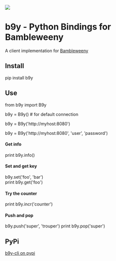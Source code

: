 ![](https://raw.githubusercontent.com/u1i/bambleweeny/master/img/bwy2.png)

# b9y - Python Bindings for Bambleweeny

A client implementation for [Bambleweeny](https://github.com/u1i/bambleweeny)

## Install
pip install b9y


## Use

from b9y import B9y

b9y = B9y() # for default connection

b9y = B9y('http://myhost:8080')

b9y = B9y('http://myhost:8080', 'user', 'password')

#### Get info
print b9y.info()

#### Set and get key
b9y.set('foo', 'bar')   
print b9y.get('foo')

#### Try the counter
print b9y.incr('counter')

#### Push and pop
b9y.push('super', 'trouper')
print b9y.pop('super')

## PyPi

[b9y-cli on pypi](https://pypi.org/project/b9y/)
